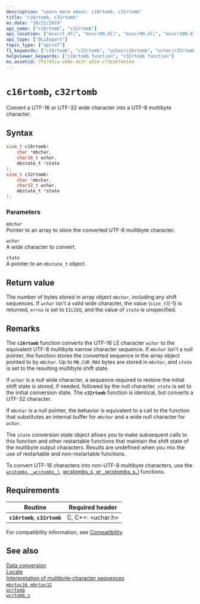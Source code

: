 ```yaml
---
description: "Learn more about: c16rtomb, c32rtomb"
title: "c16rtomb, c32rtomb"
ms.date: "10/22/2019"
api_name: ["c16rtomb", "c32rtomb"]
api_location: ["msvcrt.dll", "msvcr80.dll", "msvcr90.dll", "msvcr100.dll", "msvcr100_clr0400.dll", "msvcr110.dll", "msvcr110_clr0400.dll", "msvcr120.dll", "msvcr120_clr0400.dll", "ucrtbase.dll", "api-ms-win-crt-convert-l1-1-0.dll"]
api_type: ["DLLExport"]
topic_type: ["apiref"]
f1_keywords: ["c16rtomb", "c32rtomb", "uchar/c16rtomb", "uchar/c32rtomb"]
helpviewer_keywords: ["c16rtomb function", "c32rtomb function"]
ms.assetid: 7f5743ca-a90e-4e3f-a310-c73e16f4e14d
---
```

# `c16rtomb`, `c32rtomb`

Convert a UTF-16 or UTF-32 wide character into a UTF-8 multibyte character.

## Syntax

```C
size_t c16rtomb(
    char *mbchar,
    char16_t wchar,
    mbstate_t *state
);
size_t c32rtomb(
    char *mbchar,
    char32_t wchar,
    mbstate_t *state
);
```

### Parameters

*`mbchar`*\
Pointer to an array to store the converted UTF-8 multibyte character.

*`wchar`*\
A wide character to convert.

*`state`*\
A pointer to an `mbstate_t` object.

## Return value

The number of bytes stored in array object *`mbchar`*, including any shift sequences. If *`wchar`* isn't a valid wide character, the value (`size_t`)(-1) is returned, `errno` is set to `EILSEQ`, and the value of *`state`* is unspecified.

## Remarks

The **`c16rtomb`** function converts the UTF-16 LE character *`wchar`* to the equivalent UTF-8 multibyte narrow character sequence. If *`mbchar`* isn't a null pointer, the function stores the converted sequence in the array object pointed to by *`mbchar`*. Up to `MB_CUR_MAX` bytes are stored in *`mbchar`*, and *`state`* is set to the resulting multibyte shift state.

If *`wchar`* is a null wide character, a sequence required to restore the initial shift state is stored, if needed, followed by the null character. *`state`* is set to the initial conversion state. The **`c32rtomb`** function is identical, but converts a UTF-32 character.

If *`mbchar`* is a null pointer, the behavior is equivalent to a call to the function that substitutes an internal buffer for *`mbchar`* and a wide null character for *`wchar`*.

The *`state`* conversion state object allows you to make subsequent calls to this function and other restartable functions that maintain the shift state of the multibyte output characters. Results are undefined when you mix the use of restartable and non-restartable functions.

To convert UTF-16 characters into non-UTF-8 multibyte characters, use the [`wcstombs`, `_wcstombs_l`](wcstombs-wcstombs-l.md), [wcstombs_s, or _wcstombs_s_l](wcstombs-s-wcstombs-s-l.md) functions.

## Requirements

|Routine|Required header|
|-------------|---------------------|
|**`c16rtomb`**, **`c32rtomb`**|C, C++: \<uchar.h>|

For compatibility information, see [Compatibility](../compatibility.md).

## See also

[Data conversion](../data-conversion.md)\
[Locale](../locale.md)\
[Interpretation of multibyte-character sequences](../interpretation-of-multibyte-character-sequences.md)\
[`mbrtoc16`, `mbrtoc32`](mbrtoc16-mbrtoc323.md)\
[`wcrtomb`](wcrtomb.md)\
[`wcrtomb_s`](wcrtomb-s.md)
